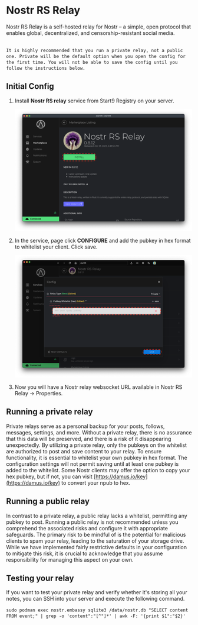 # Nostr RS Relay


Nostr RS Relay is a self-hosted relay for Nostr – a simple, open protocol that enables global, decentralized, and censorship-resistant social media. 

```admonish note

It is highly recommended that you run a private relay, not a public one. Private will be the default option when you open the config for the first time. You will not be able to save the config until you follow the instructions below.

```

## Initial Config

1. Install **Nostr RS relay** service from Start9 Registry on your server.

    ![nostr install](./assets/nostr-1.png)


1. In the service, page click **CONFIGURE** and add the pubkey in hex format to whitelist your client. Click save.
 
    ![nostr whitelist pubkey](./assets/nostr-2.png)


1. Now you will have a Nostr relay websocket URL available in Nostr RS Relay -> Properties.


## Running a private relay

Private relays serve as a personal backup for your posts, follows, messages, settings, and more. Without a private relay, there is no assurance that this data will be preserved, and there is a risk of it disappearing unexpectedly. By utilizing a private relay, only the pubkeys on the whitelist are authorized to post and save content to your relay. To ensure functionality, it is essential to whitelist your own pubkey in hex format. The configuration settings will not permit saving until at least one pubkey is added to the whitelist. Some Nostr clients may offer the option to copy your hex pubkey, but if not, you can visit [https://damus.io/key](https://damus.io/key) to convert your npub to hex.


## Running a public relay

In contrast to a private relay, a public relay lacks a whitelist, permitting any pubkey to post. Running a public relay is not recommended unless you comprehend the associated risks and configure it with appropriate safeguards. The primary risk to be mindful of is the potential for malicious clients to spam your relay, leading to the saturation of your storage drive. While we have implemented fairly restrictive defaults in your configuration to mitigate this risk, it is crucial to acknowledge that you assume responsibility for managing this aspect on your own.


## Testing your relay

If you want to test your private relay and verify whether it's storing all your notes, you can SSH into your server and execute the following command.

```
sudo podman exec nostr.embassy sqlite3 /data/nostr.db "SELECT content FROM event;" | grep -o 'content":"[^"]*' | awk -F: '{print $1":"$2}'
```
